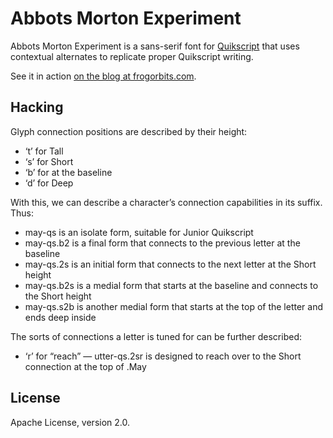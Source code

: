 # Abbots Morton Experiment

Abbots Morton Experiment is a sans-serif font for [Quikscript][qs] that uses contextual alternates to replicate proper Quikscript writing.

See it in action [on the blog at frogorbits.com][blog].


## Hacking

Glyph connection positions are described by their height:

- ‘t’ for Tall
- ‘s’ for Short
- ‘b’ for at the baseline
- ‘d’ for Deep

With this, we can describe a character’s connection capabilities in its suffix. Thus:

- may-qs is an isolate form, suitable for Junior Quikscript
- may-qs.b2 is a final form that connects to the previous letter at the baseline
- may-qs.2s is an initial form that connects to the next letter at the Short height
- may-qs.b2s is a medial form that starts at the baseline and connects to the Short height
- may-qs.s2b is another medial form that starts at the top of the letter and ends deep inside

The sorts of connections a letter is tuned for can be further described:

- ‘r’ for “reach” — utter-qs.2sr is designed to reach over to the Short connection at the top of .May

## License

Apache License, version 2.0.

[qs]: http://en.wikipedia.org/wiki/Quikscript
[blog]: http://www.frogorbits.com/blog/

